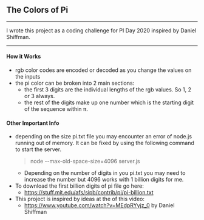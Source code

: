 ## The Colors of Pi
---

I wrote this project as a coding challenge for PI Day 2020 inspired by Daniel Shiffman.

---

#### How it Works
* rgb color codes are encoded or decoded as you change the values on the inputs
* the pi color can be broken into 2 main sections:
    * the first 3 digits are the individual lengths of the rgb values. So 1, 2 or 3 always.
    * the rest of the digits make up one number which is the starting digit of the sequence within &pi;.

#### Other Important Info
* depending on the size pi.txt file you may encounter an error of node.js running out of memory. It can be fixed by using the following command to start the server.
    >   node --max-old-space-size=4096 server.js
    * Depending on the number of digits in you pi.txt you may need to increase the number but 4096 works with 1 billion digits for me.
* To download the first billion digits of pi file go here:
    * https://stuff.mit.edu/afs/sipb/contrib/pi/pi-billion.txt
* This project is inspired by ideas at the of this video:
    * https://www.youtube.com/watch?v=MEdpRYyjz_0 by Daniel Shiffman
